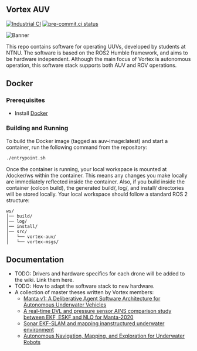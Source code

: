 ## Vortex AUV
[![Industrial CI](https://github.com/vortexntnu/vortex-auv/actions/workflows/industrial-ci.yaml/badge.svg)](https://github.com/vortexntnu/vortex-auv/actions/workflows/industrial-ci.yaml)
[![pre-commit.ci status](https://results.pre-commit.ci/badge/github/vortexntnu/vortex-auv/main.svg)](https://results.pre-commit.ci/latest/github/vortexntnu/vortex-auv/main)

![Banner](docs/banner_image.png)

This repo contains software for operating UUVs, developed by students at NTNU. The software is based on the ROS2 Humble framework, and aims to be hardware independent. Although the main focus of Vortex is autonomous operation, this software stack supports both AUV and ROV operations.

## Docker
### Prerequisites
- Install [Docker](https://www.docker.com/get-started)
### Building and Running
To build the Docker image (tagged as auv-image:latest) and start a container, run the following command from the repository:
```bash
./entrypoint.sh
```
Once the container is running, your local workspace is mounted at /docker/ws within the container. This means any changes you make locally are immediately reflected inside the container. Also, if you build inside the container (colcon build), the generated build/, log/, and install/ directories will be stored locally. Your local workspace should follow a standard ROS 2 structure:
```
ws/
│── build/
│── log/
│── install/
│── src/
│   └── vortex-auv/
│   └── vortex-msgs/
```

## Documentation
* TODO: Drivers and hardware specifics for each drone will be added to the wiki. Link them here.
* TODO: How to adapt the software stack to new hardware.
* A collection of master theses written by Vortex members:
  *   [Manta v1: A Deliberative Agent Software Architecture for Autonomous Underwater Vehicles](https://github.com/vortexntnu/Vortex-AUV/blob/documentation/top-level_readme/docs/master_theses/Kristoffer%20Solberg%20(2020).pdf)
  *   [A real-time DVL and pressure sensor AINS comparison study between EKF, ESKF and NLO for Manta-2020](https://github.com/vortexntnu/Vortex-AUV/blob/documentation/top-level_readme/docs/master_theses/Oyvind%20Denvik%20(2020).pdf)
  *   [Sonar EKF-SLAM and mapping inanstructured underwater environment](https://github.com/vortexntnu/Vortex-AUV/blob/documentation/top-level_readme/docs/master_theses/Ambj%C3%B8rn%20Waldum%20(2020).pdf)
  *   [Autonomous Navigation, Mapping, and Exploration for Underwater Robots](https://github.com/vortexntnu/Vortex-AUV/blob/documentation/top-level_readme/docs/master_theses/V%C3%A5ge%2C%20Utbjoe%2C%20Gjerden%20og%20Engebretsen%20(2019).pdf)
